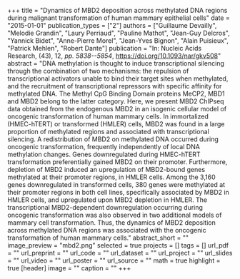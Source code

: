 +++
title = "Dynamics of MBD2 deposition across methylated DNA regions during malignant transformation of human mammary epithelial cells"
date = "2015-01-01"
publication_types = ["2"]
authors = ["Guillaume Devailly", "Melodie Grandin", "Laury Perriaud", "Pauline Mathot", "Jean-Guy Delcros", "Yannick Bidet", "Anne-Pierre Morel", "Jean-Yves Bignon", "Alain Puisieux", "Patrick Mehlen", "Robert Dante"]
publication = "In: Nucleic Acids Research, (43), 12, _pp. 5838--5854_, https://doi.org/10.1093/nar/gkv508"
abstract = "DNA methylation is thought to induce transcriptional silencing through the combination of two mechanisms: the repulsion of transcriptional activators unable to bind their target sites when methylated, and the recruitment of transcriptional repressors with specific affinity for methylated DNA. The Methyl CpG Binding Domain proteins MeCP2, MBD1 and MBD2 belong to the latter category. Here, we present MBD2 ChIPseq data obtained from the endogenous MBD2 in an isogenic cellular model of oncogenic transformation of human mammary cells. In immortalized (HMEC-hTERT) or transformed (HMLER) cells, MBD2 was found in a large proportion of methylated regions and associated with transcriptional silencing. A redistribution of MBD2 on methylated DNA occurred during oncogenic transformation, frequently independently of local DNA methylation changes. Genes downregulated during HMEC-hTERT transformation preferentially gained MBD2 on their promoter. Furthermore, depletion of MBD2 induced an upregulation of MBD2-bound genes methylated at their promoter regions, in HMLER cells. Among the 3,160 genes downregulated in transformed cells, 380 genes were methylated at their promoter regions in both cell lines, specifically associated by MBD2 in HMLER cells, and upregulated upon MBD2 depletion in HMLER. The transcriptional MBD2-dependent downregulation occurring during oncogenic transformation was also observed in two additional models of mammary cell transformation. Thus, the dynamics of MBD2 deposition across methylated DNA regions was associated with the oncogenic transformation of human mammary cells."
abstract_short = ""
image_preview = "mbd2.png"
selected = true
projects = []
tags = []
url_pdf = ""
url_preprint = ""
url_code = ""
url_dataset = ""
url_project = ""
url_slides = ""
url_video = ""
url_poster = ""
url_source = ""
math = true
highlight = true
[header]
image = ""
caption = ""
+++
